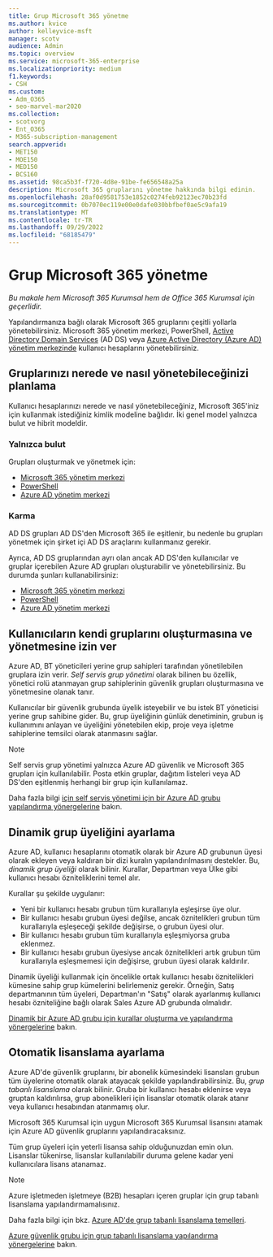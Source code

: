 ```yaml
---
title: Grup Microsoft 365 yönetme
ms.author: kvice
author: kelleyvice-msft
manager: scotv
audience: Admin
ms.topic: overview
ms.service: microsoft-365-enterprise
ms.localizationpriority: medium
f1.keywords:
- CSH
ms.custom:
- Adm_O365
- seo-marvel-mar2020
ms.collection:
- scotvorg
- Ent_O365
- M365-subscription-management
search.appverid:
- MET150
- MOE150
- MED150
- BCS160
ms.assetid: 98ca5b3f-f720-4d8e-91be-fe656548a25a
description: Microsoft 365 gruplarını yönetme hakkında bilgi edinin.
ms.openlocfilehash: 28af0d9581753e1852c0274feb92123ec70b23fd
ms.sourcegitcommit: 0b7070ec119e00e0dafe030bbfbef0ae5c9afa19
ms.translationtype: MT
ms.contentlocale: tr-TR
ms.lasthandoff: 09/29/2022
ms.locfileid: "68185479"
---
```

# <a name="manage-microsoft-365-groups"></a>Grup Microsoft 365 yönetme

*Bu makale hem Microsoft 365 Kurumsal hem de Office 365 Kurumsal için geçerlidir.*

Yapılandırmanıza bağlı olarak Microsoft 365 gruplarını çeşitli yollarla yönetebilirsiniz. Microsoft 365 yönetim merkezi, PowerShell, [Active Directory Domain Services](/admin) (AD DS) veya [Azure Active Directory (Azure AD) yönetim merkezinde](/azure/active-directory/fundamentals/active-directory-groups-create-azure-portal) kullanıcı hesaplarını yönetebilirsiniz. 

## <a name="plan-for-where-and-how-you-will-manage-your-groups"></a>Gruplarınızı nerede ve nasıl yönetebileceğinizi planlama

Kullanıcı hesaplarınızı nerede ve nasıl yönetebileceğiniz, Microsoft 365'iniz için kullanmak istediğiniz kimlik modeline bağlıdır. İki genel model yalnızca bulut ve hibrit modeldir.
  
### <a name="cloud-only"></a>Yalnızca bulut

Grupları oluşturmak ve yönetmek için:

- [Microsoft 365 yönetim merkezi](/admin)
- [PowerShell](maintain-group-membership-with-microsoft-365-powershell.md)
- [Azure AD yönetim merkezi](/azure/active-directory/fundamentals/active-directory-groups-create-azure-portal)
    
### <a name="hybrid"></a>Karma

AD DS grupları AD DS'den Microsoft 365 ile eşitlenir, bu nedenle bu grupları yönetmek için şirket içi AD DS araçlarını kullanmanız gerekir.

Ayrıca, AD DS gruplarından ayrı olan ancak AD DS'den kullanıcılar ve gruplar içerebilen Azure AD grupları oluşturabilir ve yönetebilirsiniz. Bu durumda şunları kullanabilirsiniz:

- [Microsoft 365 yönetim merkezi](/admin)
- [PowerShell](maintain-group-membership-with-microsoft-365-powershell.md)
- [Azure AD yönetim merkezi](/azure/active-directory/fundamentals/active-directory-groups-create-azure-portal)

## <a name="allow-users-to-create-and-manage-their-own-groups"></a>Kullanıcıların kendi gruplarını oluşturmasına ve yönetmesine izin ver

Azure AD, BT yöneticileri yerine grup sahipleri tarafından yönetilebilen gruplara izin verir. *Self servis grup yönetimi* olarak bilinen bu özellik, yönetici rolü atanmayan grup sahiplerinin güvenlik grupları oluşturmasına ve yönetmesine olanak tanır. 

Kullanıcılar bir güvenlik grubunda üyelik isteyebilir ve bu istek BT yöneticisi yerine grup sahibine gider. Bu, grup üyeliğinin günlük denetiminin, grubun iş kullanımını anlayan ve üyeliğini yönetebilen ekip, proje veya işletme sahiplerine temsilci olarak atanmasını sağlar.

>[!Note]
>Self servis grup yönetimi yalnızca Azure AD güvenlik ve Microsoft 365 grupları için kullanılabilir. Posta etkin gruplar, dağıtım listeleri veya AD DS'den eşitlenmiş herhangi bir grup için kullanılamaz.
>

Daha fazla bilgi [için self servis yönetimi için bir Azure AD grubu yapılandırma yönergelerine](/azure/active-directory/active-directory-accessmanagement-self-service-group-management) bakın.

## <a name="set-up-dynamic-group-membership"></a>Dinamik grup üyeliğini ayarlama

Azure AD, kullanıcı hesaplarını otomatik olarak bir Azure AD grubunun üyesi olarak ekleyen veya kaldıran bir dizi kuralın yapılandırılmasını destekler. Bu, *dinamik grup üyeliği* olarak bilinir. Kurallar, Departman veya Ülke gibi kullanıcı hesabı özniteliklerini temel alır.

Kurallar şu şekilde uygulanır:

- Yeni bir kullanıcı hesabı grubun tüm kurallarıyla eşleşirse üye olur.
- Bir kullanıcı hesabı grubun üyesi değilse, ancak öznitelikleri grubun tüm kurallarıyla eşleşeceği şekilde değişirse, o grubun üyesi olur.
- Bir kullanıcı hesabı grubun tüm kurallarıyla eşleşmiyorsa gruba eklenmez.
- Bir kullanıcı hesabı grubun üyesiyse ancak öznitelikleri artık grubun tüm kurallarıyla eşleşmemesi için değişirse, grubun üyesi olarak kaldırılır.

Dinamik üyeliği kullanmak için öncelikle ortak kullanıcı hesabı öznitelikleri kümesine sahip grup kümelerini belirlemeniz gerekir. Örneğin, Satış departmanının tüm üyeleri, Departman'ın "Satış" olarak ayarlanmış kullanıcı hesabı özniteliğine bağlı olarak Sales Azure AD grubunda olmalıdır.

[Dinamik bir Azure AD grubu için kurallar oluşturma ve yapılandırma yönergelerine](/azure/active-directory/active-directory-groups-dynamic-membership-azure-portal) bakın.

## <a name="set-up-automatic-licensing"></a>Otomatik lisanslama ayarlama

Azure AD'de güvenlik gruplarını, bir abonelik kümesindeki lisansları grubun tüm üyelerine otomatik olarak atayacak şekilde yapılandırabilirsiniz. Bu, *grup tabanlı lisanslama* olarak bilinir. Gruba bir kullanıcı hesabı eklenirse veya gruptan kaldırılırsa, grup abonelikleri için lisanslar otomatik olarak atanır veya kullanıcı hesabından atanmamış olur.

Microsoft 365 Kurumsal için uygun Microsoft 365 Kurumsal lisansını atamak için Azure AD güvenlik gruplarını yapılandıracaksınız.

Tüm grup üyeleri için yeterli lisansa sahip olduğunuzdan emin olun. Lisanslar tükenirse, lisanslar kullanılabilir duruma gelene kadar yeni kullanıcılara lisans atanamaz.

>[!Note]
>Azure işletmeden işletmeye (B2B) hesapları içeren gruplar için grup tabanlı lisanslama yapılandırmamalısınız.
>

Daha fazla bilgi için bkz. [Azure AD'de grup tabanlı lisanslama temelleri](/azure/active-directory/active-directory-licensing-whatis-azure-portal).

[Azure güvenlik grubu için grup tabanlı lisanslama yapılandırma yönergelerine](/azure/active-directory/active-directory-licensing-group-assignment-azure-portal) bakın.